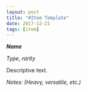 ```yaml
---
layout: post
title: "#Item Template"
date: 2017-12-21
tags: [item]
---
```


***Name***

*Type, rarity*

Descriptive text.

*Notes: (Heavy, versatile, etc.)*